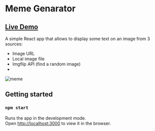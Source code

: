 # Meme Genarator
##  [Live Demo](https://meme-generator-asaf.netlify.app/)

A simple React app that allows to display some text on an image from 3 sources:

- Image URL
- Local image file
- Imgflip API (find a random image)
- 
![meme](https://user-images.githubusercontent.com/33829557/142185134-fbff9624-45d3-46d8-84e4-94194372d395.gif)

## Getting started

### `npm start`

Runs the app in the development mode.<br />
Open [http://localhost:3000](http://localhost:3000) to view it in the browser.

